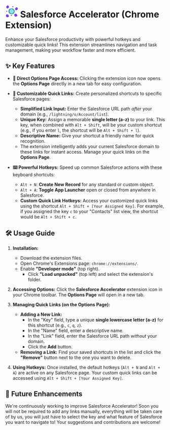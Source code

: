 # <img src="icon.png" alt="Your Image Description" width="40"> Salesforce Accelerator (Chrome Extension)

Enhance your Salesforce productivity with powerful hotkeys and customizable quick links! This extension streamlines navigation and task management, making your workflow faster and more efficient.

## ✨ Key Features

* **🚀 Direct Options Page Access:** Clicking the extension icon now opens the **Options Page** directly in a new tab for easy configuration.

* **🔗 Customizable Quick Links:** Create personalized shortcuts to specific Salesforce pages:
    * **Simplified Link Input:** Enter the Salesforce URL path *after* your domain (e.g., `/lightning/o/Account/list`).
    * **Unique Key:** Assign a memorable **single letter (a-z)** to your link. This key, when combined with `Alt + Shift`, will be your custom shortcut (e.g., if you enter `l`, the shortcut will be `Alt + Shift + l`).
    * **Descriptive Name:** Give your shortcut a friendly name for quick recognition.
    * The extension intelligently adds your current Salesforce domain to these links for instant access. Manage your quick links on the **Options Page**.

* **⌨️ Powerful Hotkeys:** Speed up common Salesforce actions with these keyboard shortcuts:
    * `Alt + N`: **Create New Record** for any standard or custom object.
    * `Alt + A`: **Toggle App Launcher** open or closed from anywhere in Salesforce.
    * **Custom Quick Link Hotkeys:** Access your customized quick links using the shortcut `Alt + Shift + [Your Assigned Key]`. For example, if you assigned the key `c` to your "Contacts" list view, the shortcut would be `Alt + Shift + c`.

## 🛠️ Usage Guide

1.  **Installation:**
    * Download the extension files.
    * Open Chrome's Extensions page: `chrome://extensions/`.
    * Enable **"Developer mode"** (top right).
        * Click **"Load unpacked"** (top left) and select the extension's folder.

2.  **Accessing Options:** Click the **Salesforce Accelerator** extension icon in your Chrome toolbar. The **Options Page** will open in a new tab.

3.  **Managing Quick Links (on the Options Page):**
    * **Adding a New Link:**
        * In the "Key" field, type a unique **single lowercase letter (a-z)** for this shortcut (e.g., `c`, `q`, `z`).
        * In the "Name" field, enter a descriptive name.
        * In the "Link" field, enter the Salesforce URL path *without* your domain.
        * Click the **Add** button.
    * **Removing a Link:** Find your saved shortcuts in the list and click the **"Remove"** button next to the one you want to delete.

4.  **Using Hotkeys:** Once installed, the default hotkeys (`Alt + N` and `Alt + A`) are active on any Salesforce page. Your custom quick links can be accessed using `Alt + Shift + [Your Assigned Key]`.

## 🔮 Future Enhancements

We're continuously working to improve Salesforce Accelerator! Soon you will not be required to add any links manually, everything will be taken care of by us, you will just have to select the key and what feature of Salesforce you want to navigate to! Your suggestions and contributions are welcome!
